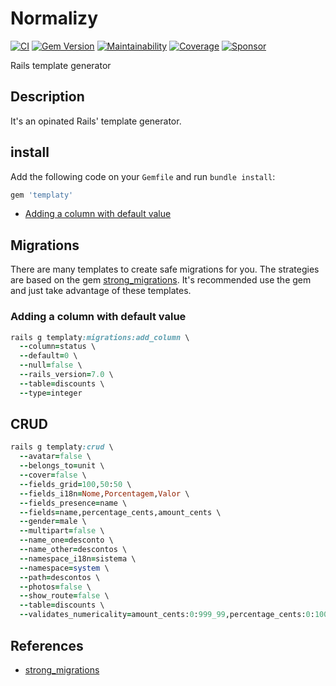 # Normalizy

[![CI](https://github.com/wbotelhos/templaty/workflows/CI/badge.svg)](https://github.com/wbotelhos/templaty/actions)
[![Gem Version](https://badge.fury.io/rb/templaty.svg)](https://badge.fury.io/rb/templaty)
[![Maintainability](https://api.codeclimate.com/v1/badges/f312587b4f126bb13e85/maintainability)](https://codeclimate.com/github/wbotelhos/templaty/maintainability)
[![Coverage](https://codecov.io/gh/wbotelhos/templaty/branch/main/graph/badge.svg)](https://codecov.io/gh/wbotelhos/templaty)
[![Sponsor](https://img.shields.io/badge/sponsor-%3C3-green)](https://www.patreon.com/wbotelhos)

Rails template generator

## Description

It's an opinated Rails' template generator.

## install

Add the following code on your `Gemfile` and run `bundle install`:

```ruby
gem 'templaty'
```

- [Adding a column with default value](#adding-a-column-with-default-value)

## Migrations

There are many templates to create safe migrations for you. The strategies are based on the gem [strong_migrations](https://github.com/ankane/strong_migrations). It's recommended use the gem and just take advantage of these templates.

### Adding a column with default value

```ruby
rails g templaty:migrations:add_column \
  --column=status \
  --default=0 \
  --null=false \
  --rails_version=7.0 \
  --table=discounts \
  --type=integer
```

## CRUD

```ruby
rails g templaty:crud \
  --avatar=false \
  --belongs_to=unit \
  --cover=false \
  --fields_grid=100,50:50 \
  --fields_i18n=Nome,Porcentagem,Valor \
  --fields_presence=name \
  --fields=name,percentage_cents,amount_cents \
  --gender=male \
  --multipart=false \
  --name_one=desconto \
  --name_other=descontos \
  --namespace_i18n=sistema \
  --namespace=system \
  --path=descontos \
  --photos=false \
  --show_route=false \
  --table=discounts \
  --validates_numericality=amount_cents:0:999_99,percentage_cents:0:100_00
```

## References

- [strong_migrations](https://github.com/ankane/strong_migrations)
